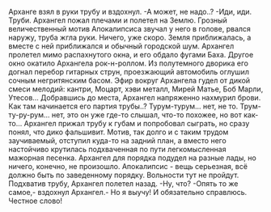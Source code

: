   Арханге взял в руки трубу и вздохнул.
-А может, не надо..?
-Иди, иди. Труби.
Архангел пожал плечами и полетел на Землю. Грозный величественный мотив Апокалипсиса звучал у него в голове, рвался наружу, труба жгла руки. Ничего, уже скоро.
Земля приближалась, а вместе с ней приближался и обычный городской шум. Архангел пролетел мимо распахнутого окна, и его обдало фугами Баха. Другое окно окатило Архангела рок-н-роллом. Из полутемного дворика его догнал перебор гитарных струн, проезжающий автомобиль оглушил сочным негритянским басом. Эфир вокруг Архангела гудел от дикой смеси мелодий: кантри, Моцарт, хэви металл, Мирей Матье, Боб Марли, Утесов...
Добравшись до места, Архангел напряженно нахмурил брови. Как там начинается его партия трубы..? Турум-турум... нет, не то. Трум-ту-ру-рум... нет, это он уже где-то слышал, что-то похожее, но вот как-то... Архангел прижал трубу к губам и попробовал сыграть, но сразу понял, что дико фальшивит. Мотив, так долго и с таким трудом заучиваемый, отступил куда-то на задний план, а вместо него настойчиво крутилась подхваченная по пути легкомысленная мажорная песенка. Архангел для порядка подудел на разные лады, но ничего, конечно, не произошло. Апокалипсис - вещь серьезная, всё должно быть по заведенному порядку. Вольности тут не пройдут.
Подхватив трубу, Архангел полетел назад.
-Ну, что?
-Опять то же самое,- вздохнул Архангел.- Но я выучу! И обязательно справлюсь. Честное слово!    
